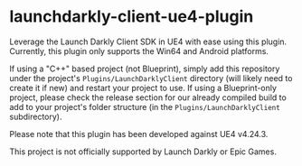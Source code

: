 # launchdarkly-client-ue4-plugin
Leverage the Launch Darkly Client SDK in UE4 with ease using this plugin. Currently, this plugin only supports the Win64 and Android platforms.

If using a "C++" based project (not Blueprint), simply add this repository under the project's `Plugins/LaunchDarklyClient` directory (will likely need to create it if new) and restart your project to use. If using a Blueprint-only project, please check the release section for our already compiled build to add to your project's folder structure (in the `Plugins/LaunchDarklyClient` subdirectory).

Please note that this plugin has been developed against UE4 v4.24.3.

This project is not officially supported by Launch Darkly or Epic Games.

